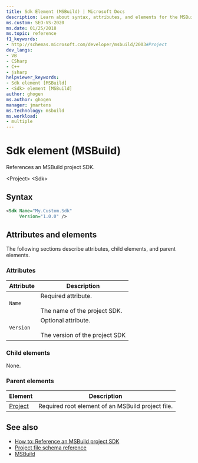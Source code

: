 ```yaml
---
title: Sdk Element (MSBuild) | Microsoft Docs
description: Learn about syntax, attributes, and elements for the MSBuild Sdk element, which references an MSBuild project SDK.
ms.custom: SEO-VS-2020
ms.date: 01/25/2018
ms.topic: reference
f1_keywords:
- http://schemas.microsoft.com/developer/msbuild/2003#Project
dev_langs:
- VB
- CSharp
- C++
- jsharp
helpviewer_keywords:
- Sdk element [MSBuild]
- <Sdk> element [MSBuild]
author: ghogen
ms.author: ghogen
manager: jmartens
ms.technology: msbuild
ms.workload:
- multiple
---
```

# Sdk element (MSBuild)

References an MSBuild project SDK.

 \<Project>
 \<Sdk>

## Syntax

```xml
<Sdk Name="My.Custom.Sdk"
     Version="1.0.0" />
```

## Attributes and elements

 The following sections describe attributes, child elements, and parent elements.

### Attributes

|Attribute|Description|
|---------------|-----------------|
|`Name`|Required attribute.<br /><br /> The name of the project SDK.|
|`Version`|Optional attribute.<br /><br /> The version of the project SDK|

### Child elements

 None.

### Parent elements

| Element | Description |
| - | - |
| [Project](../msbuild/project-element-msbuild.md) | Required root element of an MSBuild project file. |

## See also

- [How to: Reference an MSBuild project SDK](../msbuild/how-to-use-project-sdk.md)
- [Project file schema reference](../msbuild/msbuild-project-file-schema-reference.md)
- [MSBuild](../msbuild/msbuild.md)
